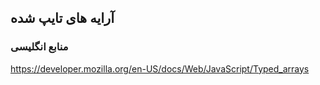 ## آرایه های تایپ شده

### منابع انگلیسی

https://developer.mozilla.org/en-US/docs/Web/JavaScript/Typed_arrays
